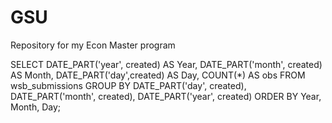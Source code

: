 # GSU
Repository for my Econ Master program


SELECT DATE_PART('year', created) AS Year, DATE_PART('month', created) AS Month, DATE_PART('day',created) AS Day, COUNT(*) AS obs FROM wsb_submissions GROUP BY DATE_PART('day', created), DATE_PART('month', created), DATE_PART('year', created) ORDER BY Year, Month, Day;
